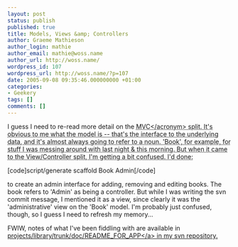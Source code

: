```yaml
---
layout: post
status: publish
published: true
title: Models, Views &amp; Controllers
author: Graeme Mathieson
author_login: mathie
author_email: mathie@woss.name
author_url: http://woss.name/
wordpress_id: 107
wordpress_url: http://woss.name/?p=107
date: 2005-09-08 09:35:46.000000000 +01:00
categories:
- Geekery
tags: []
comments: []
---
```

I guess I need to re-read more detail on the <acronym title="Model View Controller">MVC<&#47;acronym> split.  It's obvious to me what the model is -- that's the interface to the underlying data, and it's almost always going to refer to a noun.  'Book', for example, for stuff I was messing around with last night &amp; this morning.  But when it came to the View&#47;Controller split, I'm getting a bit confused.  I'd done:

[code]script&#47;generate scaffold Book Admin[&#47;code]

to create an admin interface for adding, removing and editing books.  The book refers to 'Admin' as being a controller.  But while I was writing the svn commit message, I mentioned it as a view, since clearly it was the 'administrative' view on the 'Book' model.  I'm probably just confused, though, so I guess I need to refresh my memory...

FWIW, notes of what I've been fiddling with are available in <a href="http:&#47;&#47;woss.name&#47;svn&#47;mathie&#47;projects&#47;library&#47;trunk&#47;doc&#47;README_FOR_APP">projects&#47;library&#47;trunk&#47;doc&#47;README_FOR_APP<&#47;a> in my svn repository.
